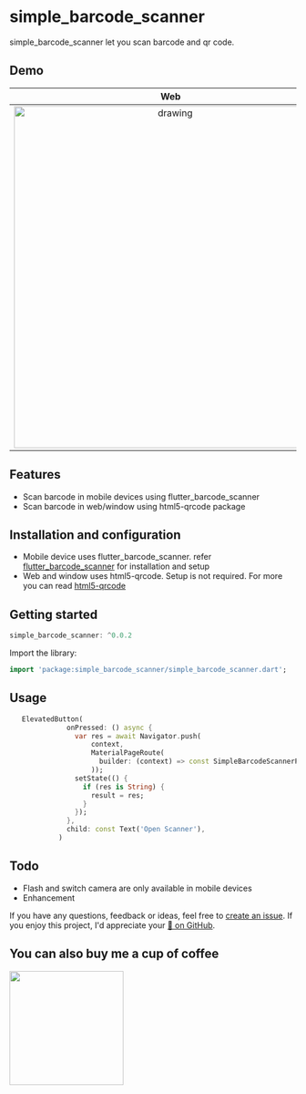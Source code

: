 # simple_barcode_scanner 

simple_barcode_scanner let you scan barcode and qr code.

## Demo


Web         |  Mobile
:-------------------------:|:-------------------------:
<img src="https://github.com/CodingWithTashi/simple_barcode_scanner/blob/main/example/demo/barcode_web.gif" alt="drawing" width="550" height="600"/>  |  <img src="https://github.com/CodingWithTashi/simple_barcode_scanner/blob/main/example/demo/barcode_mobile.gif" width="400" height="600" alt="drawing"/>
## Features

* Scan barcode in mobile devices using flutter_barcode_scanner
* Scan barcode in web/window using html5-qrcode package   

## Installation and configuration       
* Mobile device uses flutter_barcode_scanner. refer [flutter_barcode_scanner](https://pub.dev/packages/flutter_barcode_scanner) for installation and setup
* Web and window uses html5-qrcode. Setup is not required. For more you can read [html5-qrcode](https://github.com/mebjas/html5-qrcode)

## Getting started

```dart
simple_barcode_scanner: ^0.0.2

```   
Import the library:
```dart
import 'package:simple_barcode_scanner/simple_barcode_scanner.dart';

```
## Usage   

```dart
   ElevatedButton(
              onPressed: () async {
                var res = await Navigator.push(
                    context,
                    MaterialPageRoute(
                      builder: (context) => const SimpleBarcodeScannerPage(),
                    ));
                setState(() {
                  if (res is String) {
                    result = res;
                  }
                });
              },
              child: const Text('Open Scanner'),
            )
```   
## Todo   
* Flash and switch camera are only available in mobile devices
* Enhancement

If you have any questions, feedback or ideas, feel free to [create an
issue](https://github.com/CodingWithTashi/simple_barcode_scanner/issues/new). If you enjoy this
project, I'd appreciate your [🌟 on GitHub](https://github.com/CodingWithTashi/simple_barcode_scanner/).   

## You can also buy me a cup of coffee   
<a href="https://www.buymeacoffee.com/codingwithtashi"><img src="https://cdn.buymeacoffee.com/buttons/v2/default-yellow.png" width=200px></a>
